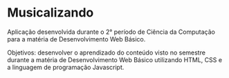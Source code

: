 # Musicalizando

Aplicação desenvolvida durante o 2° período de Ciência da Computação para a matéria de Desenvolvimento Web Básico.

Objetivos: desenvolver o aprendizado do conteúdo visto no semestre durante a matéria de Desenvolvimento Web Básico utilizando HTML, CSS e a linguagem de programação Javascript.
